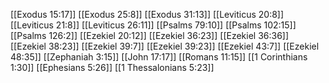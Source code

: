[[Exodus 15:17]]
[[Exodus 25:8]]
[[Exodus 31:13]]
[[Leviticus 20:8]]
[[Leviticus 21:8]]
[[Leviticus 26:11]]
[[Psalms 79:10]]
[[Psalms 102:15]]
[[Psalms 126:2]]
[[Ezekiel 20:12]]
[[Ezekiel 36:23]]
[[Ezekiel 36:36]]
[[Ezekiel 38:23]]
[[Ezekiel 39:7]]
[[Ezekiel 39:23]]
[[Ezekiel 43:7]]
[[Ezekiel 48:35]]
[[Zephaniah 3:15]]
[[John 17:17]]
[[Romans 11:15]]
[[1 Corinthians 1:30]]
[[Ephesians 5:26]]
[[1 Thessalonians 5:23]]
